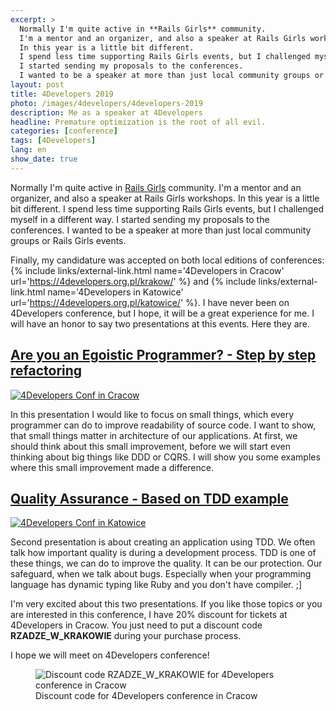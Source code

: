 ```yaml
---
excerpt: >
  Normally I'm quite active in **Rails Girls** community.
  I'm a mentor and an organizer, and also a speaker at Rails Girls workshops.
  In this year is a little bit different.
  I spend less time supporting Rails Girls events, but I challenged myself in a different way.
  I started sending my proposals to the conferences.
  I wanted to be a speaker at more than just local community groups or Rails Girls events.
layout: post
title: 4Developers 2019
photo: /images/4developers/4developers-2019
description: Me as a speaker at 4Developers
headline: Premature optimization is the root of all evil.
categories: [conference]
tags: [4Developers]
lang: en
show_date: true
---
```


Normally I'm quite active in <a href="{{ site.baseurl }}/tags/#Rails%20Girls" title='Rails Girls Workshops'>Rails Girls</a> community. I'm a mentor and an organizer, and also a speaker at Rails Girls workshops. In this year is a little bit different. I spend less time supporting Rails Girls events, but I challenged myself in a different way. I started sending my proposals to the conferences. I wanted to be a speaker at more than just local community groups or Rails Girls events.

Finally, my candidature was accepted
on both local editions of conferences:
{% include links/external-link.html
   name='4Developers in Cracow'
   url='https://4developers.org.pl/krakow/' %}
and
{% include links/external-link.html
   name='4Developers in Katowice'
   url='https://4developers.org.pl/katowice/' %}.
I have never been on 4Developers conference, but I hope, it will be a great experience for me. I will have an honor to say two presentations at this events. Here they are.

<h2>
  <a href="http://womanonrails.com/presentations/are-you-egoistic-programmer" title='Refactoring presentation slides'>Are you an Egoistic Programmer? - Step by step refactoring</a>
</h2>

<a href="http://womanonrails.com/presentations/are-you-egoistic-programmer" title='Refactoring presentation slides'>
  <img src="{{ site.baseurl_root }}/images/4developers/cracow.jpg" alt='4Developers Conf in Cracow'>
</a>

In this presentation I would like to focus on small things, which every programmer can do to improve readability of source code. I want to show, that small things matter in architecture of our applications. At first, we should think about this small improvement, before we will start even thinking about big things like DDD or CQRS. I will show you some examples where this small improvement made a difference.

<h2>
  <a href="https://womanonrails.com/presentations/quality-assurance-tdd-example" title='TDD presentation slides'>Quality Assurance - Based on TDD example</a>
</h2>

<a href="https://womanonrails.com/presentations/quality-assurance-tdd-example" title='TDD presentation slides'>
  <img src="{{ site.baseurl_root }}/images/4developers/katowice.jpg" alt='4Developers Conf in Katowice'>
</a>

Second presentation is about creating an application using TDD. We often talk how important quality is during a development process. TDD is one of these things, we can do to improve the quality. It can be our protection. Our safeguard, when we talk about bugs. Especially when your programming language has dynamic typing like Ruby and you don't have compiler. ;]

I'm very excited about this two presentations. If you like those topics or you are interested in this conference, I have 20% discount for tickets at 4Developers in Cracow. You just need to put a discount code **RZADZE_W_KRAKOWIE** during your purchase process.

I hope we will meet on 4Developers conference!

<figure>
  <img src="{{ site.baseurl_root }}/images/4developers/4developers-2019-discount.jpg" alt='Discount code RZADZE_W_KRAKOWIE for 4Developers conference in Cracow'>
  <figcaption>Discount code for 4Developers conference in Cracow</figcaption>
</figure>
